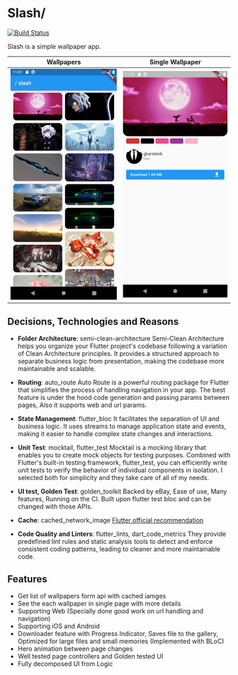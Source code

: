 # Slash/

<a href="https://github.com/benyaminbeyzaie/slash/actions"><img src="https://github.com/benyaminbeyzaie/slash/workflows/test/badge.svg" alt="Build Status"></a>

Slash is a simple wallpaper app.

|           Wallpapers           |      Single Wallpaper       |
| :----------------------------: | :-------------------------: |
| ![Wallpapers](/screenshots/1.png) | ![Single Wallpaper ](/screenshots/2.png) |

## Decisions, Technologies and Reasons

- **Folder Architecture**: semi-clean-architecture
  Semi-Clean Architecture helps you organize your Flutter project's codebase following a variation of Clean Architecture principles. It provides a structured approach to separate business logic from presentation, making the codebase more maintainable and scalable.

- **Routing**: auto_route
  Auto Route is a powerful routing package for Flutter that simplifies the process of handling navigation in your app. The best feature is under the hood code generation and passing params between pages, Also it supports web and url params.

- **State Management**: flutter_bloc
  It facilitates the separation of UI and business logic. It uses streams to manage application state and events, making it easier to handle complex state changes and interactions.

- **Unit Test**: mocktail, flutter_test
  Mocktail is a mocking library that enables you to create mock objects for testing purposes. Combined with Flutter's built-in testing framework, flutter_test, you can efficiently write unit tests to verify the behavior of individual components in isolation. I selected both for simplicity and they take care of all of my needs.

- **UI test, Golden Test**: golden_toolkit
  Backed by eBay, Ease of use, Many features, Running on the CI. Built upon flutter test bloc and can be changed with those APIs.

- **Cache**: cached_network_image
  [Flutter official recommendation](https://docs.flutter.dev/cookbook/images/cached-images)

- **Code Quality and Linters**: flutter_lints, dart_code_metrics
  They provide predefined lint rules and static analysis tools to detect and enforce consistent coding patterns, leading to cleaner and more maintainable code.

## Features

- Get list of wallpapers form api with cached iamges
- See the each wallpaper in single page with more details
- Supporting Web (Specially done good work on url handling and navigation)
- Supporting iOS and Android
- Downloader feature with Progress Indicator, Saves file to the gallery, Optimized for large files and small memories (Implemented with BLoC)
- Hero animation between page changes
- Well tested page controllers and Golden tested UI
- Fully decomposed UI from Logic
